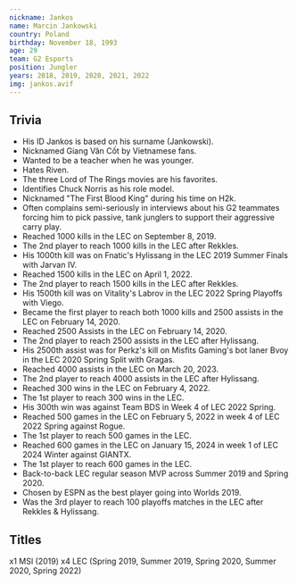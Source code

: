 ```yaml
---
nickname: Jankos
name: Marcin Jankowski
country: Poland
birthday: November 18, 1993
age: 29
team: G2 Esports
position: Jungler
years: 2018, 2019, 2020, 2021, 2022
img: jankos.avif
---
```


## Trivia

- His ID Jankos is based on his surname (Jankowski).
- Nicknamed Giang Văn Cốt by Vietnamese fans.
- Wanted to be a teacher when he was younger.
- Hates Riven.
- The three Lord of The Rings movies are his favorites.
- Identifies Chuck Norris as his role model.
- Nicknamed "The First Blood King" during his time on H2k.
- Often complains semi-seriously in interviews about his G2 teammates forcing him to pick passive, tank junglers to support their aggressive carry play.
- Reached 1000 kills in the LEC on September 8, 2019.
- The 2nd player to reach 1000 kills in the LEC after Rekkles.
- His 1000th kill was on Fnatic's Hylissang in the LEC 2019 Summer Finals with Jarvan IV.
- Reached 1500 kills in the LEC on April 1, 2022.
- The 2nd player to reach 1500 kills in the LEC after Rekkles.
- His 1500th kill was on Vitality's Labrov in the LEC 2022 Spring Playoffs with Viego.
- Became the first player to reach both 1000 kills and 2500 assists in the LEC on February 14, 2020.
- Reached 2500 Assists in the LEC on February 14, 2020.
- The 2nd player to reach 2500 assists in the LEC after Hylissang.
- His 2500th assist was for Perkz's kill on Misfits Gaming's bot laner Bvoy in the LEC 2020 Spring Split with Gragas.
- Reached 4000 assists in the LEC on March 20, 2023.
- The 2nd player to reach 4000 assists in the LEC after Hylissang.
- Reached 300 wins in the LEC on February 4, 2022.
- The 1st player to reach 300 wins in the LEC.
- His 300th win was against Team BDS in Week 4 of LEC 2022 Spring.
- Reached 500 games in the LEC on February 5, 2022 in week 4 of LEC 2022 Spring against Rogue.
- The 1st player to reach 500 games in the LEC.
- Reached 600 games in the LEC on January 15, 2024 in week 1 of LEC 2024 Winter against GIANTX.
- The 1st player to reach 600 games in the LEC.
- Back-to-back LEC regular season MVP across Summer 2019 and Spring 2020.
- Chosen by ESPN as the best player going into Worlds 2019.
- Was the 3rd player to reach 100 playoffs matches in the LEC after Rekkles & Hylissang.

## Titles

x1 MSI (2019)
x4 LEC (Spring 2019, Summer 2019, Spring 2020, Summer 2020, Spring 2022)